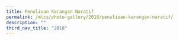 ```yaml
---
title: Penulisan Karangan Naratif
permalink: /mlcs/photo-gallery/2018/penulisan-karangan-naratif/
description: ""
third_nav_title: "2018"
---
```

